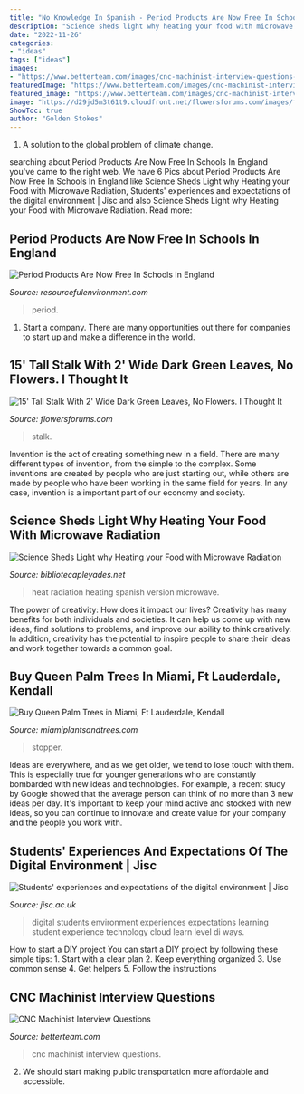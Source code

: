 ```yaml
---
title: "No Knowledge In Spanish - Period Products Are Now Free In Schools In England"
description: "Science sheds light why heating your food with microwave radiation"
date: "2022-11-26"
categories:
- "ideas"
tags: ["ideas"]
images:
- "https://www.betterteam.com/images/cnc-machinist-interview-questions-3602x2401-20201217.jpeg?crop=40:21,smart&amp;width=1200&amp;dpr=2"
featuredImage: "https://www.betterteam.com/images/cnc-machinist-interview-questions-3602x2401-20201217.jpeg?crop=40:21,smart&amp;width=1200&amp;dpr=2"
featured_image: "https://www.betterteam.com/images/cnc-machinist-interview-questions-3602x2401-20201217.jpeg?crop=40:21,smart&amp;width=1200&amp;dpr=2"
image: "https://d29jd5m3t61t9.cloudfront.net/flowersforums.com/images/fbfiles/images/xsunflowerleaf_v_1464118214.jpg.pagespeed.ic.zq0SmWa0nH.jpg"
ShowToc: true
author: "Golden Stokes"
---
```



1. A solution to the global problem of climate change.

	

		
searching about Period Products Are Now Free In Schools In England you've came to the right web. We have 6 Pics about Period Products Are Now Free In Schools In England like Science Sheds Light why Heating your Food with Microwave Radiation, Students&#039; experiences and expectations of the digital environment | Jisc and also Science Sheds Light why Heating your Food with Microwave Radiation. Read more:
		
    
## Period Products Are Now Free In Schools In England

<img loading=lazy src="https://resourcefulenvironment.com/wp-content/uploads/2020/01/Period-Products.jpg" onerror="this.onerror=null;this.src='https://tse3.mm.bing.net/th?id=OIP.ZcNVgZcPSy-_nQ-qq8DjJgHaD6&amp;pid=15.1';" alt="Period Products Are Now Free In Schools In England">

_Source: resourcefulenvironment.com_

>period. 

	

1. Start a company. There are many opportunities out there for companies to start up and make a difference in the world. 

    
## 15&#039; Tall Stalk With 2&#039; Wide Dark Green Leaves, No Flowers. I Thought It

<img loading=lazy src="https://d29jd5m3t61t9.cloudfront.net/flowersforums.com/images/fbfiles/images/xsunflowerleaf_v_1464118214.jpg.pagespeed.ic.zq0SmWa0nH.jpg" onerror="this.onerror=null;this.src='https://tse2.mm.bing.net/th?id=OIP.zq0SmWa0nHpXtAS5DMcXrAHaFi&amp;pid=15.1';" alt="15&#039; Tall Stalk With 2&#039; Wide Dark Green Leaves, No Flowers. I Thought It">

_Source: flowersforums.com_

>stalk. 

	

Invention is the act of creating something new in a field. There are many different types of invention, from the simple to the complex. Some inventions are created by people who are just starting out, while others are made by people who have been working in the same field for years. In any case, invention is a important part of our economy and society.

    
## Science Sheds Light Why Heating Your Food With Microwave Radiation

<img loading=lazy src="https://www.bibliotecapleyades.net/imagenes_ciencia2/industryweapons333_01.jpg" onerror="this.onerror=null;this.src='https://tse1.mm.bing.net/th?id=OIP.cfQ2hdXrD42LRKB_kFWDgQHaEE&amp;pid=15.1';" alt="Science Sheds Light why Heating your Food with Microwave Radiation">

_Source: bibliotecapleyades.net_

>heat radiation heating spanish version microwave. 

	

The power of creativity: How does it impact our lives?
Creativity has many benefits for both individuals and societies. It can help us come up with new ideas, find solutions to problems, and improve our ability to think creatively. In addition, creativity has the potential to inspire people to share their ideas and work together towards a common goal.

    
## Buy Queen Palm Trees In Miami, Ft Lauderdale, Kendall

<img loading=lazy src="https://miamiplantsandtrees.com/wp-content/uploads/2011/10/Queen-Palm.jpg" onerror="this.onerror=null;this.src='https://tse1.mm.bing.net/th?id=OIP.pkkOr1e9j1tIZ0l9JgHKtQHaLK&amp;pid=15.1';" alt="Buy Queen Palm Trees in Miami, Ft Lauderdale, Kendall">

_Source: miamiplantsandtrees.com_

>stopper. 

	

Ideas are everywhere, and as we get older, we tend to lose touch with them. This is especially true for younger generations who are constantly bombarded with new ideas and technologies. For example, a recent study by Google showed that the average person can think of no more than 3 new ideas per day. It's important to keep your mind active and stocked with new ideas, so you can continue to innovate and create value for your company and the people you work with.

    
## Students&#039; Experiences And Expectations Of The Digital Environment | Jisc

<img loading=lazy src="https://www.jisc.ac.uk/sites/default/files/digital-student.jpg" onerror="this.onerror=null;this.src='https://tse1.mm.bing.net/th?id=OIP.2oGUDDSUQeEqw4pZWowcoQHaDq&amp;pid=15.1';" alt="Students&#039; experiences and expectations of the digital environment | Jisc">

_Source: jisc.ac.uk_

>digital students environment experiences expectations learning student experience technology cloud learn level di ways. 

	

How to start a DIY project
You can start a DIY project by following these simple tips: 1. Start with a clear plan 2. Keep everything organized 3. Use common sense 4. Get helpers 5. Follow the instructions 
    
## CNC Machinist Interview Questions

<img loading=lazy src="https://www.betterteam.com/images/cnc-machinist-interview-questions-3602x2401-20201217.jpeg?crop=40:21,smart&amp;width=1200&amp;dpr=2" onerror="this.onerror=null;this.src='https://tse2.mm.bing.net/th?id=OIP.LJOsHGZhL48mQMGdTma5AgHaD4&amp;pid=15.1';" alt="CNC Machinist Interview Questions">

_Source: betterteam.com_

>cnc machinist interview questions. 

	

2. We should start making public transportation more affordable and accessible.


